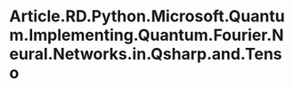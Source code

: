 # Article.RD.Python.Microsoft.Quantum.Implementing.Quantum.Fourier.Neural.Networks.in.Qsharp.and.Tenso
